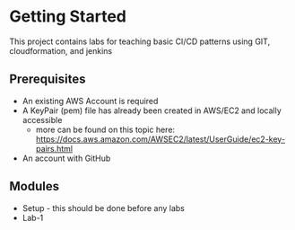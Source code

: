 # Getting Started 
This project contains labs for teaching basic CI/CD patterns using GIT, cloudformation, and jenkins

## Prerequisites
* An existing AWS Account is required
* A KeyPair (pem) file has already been created in AWS/EC2 and locally accessible
    * more can be found on this topic here: https://docs.aws.amazon.com/AWSEC2/latest/UserGuide/ec2-key-pairs.html
* An account with GitHub 

## Modules
* Setup - this should be done before any labs
* Lab-1 